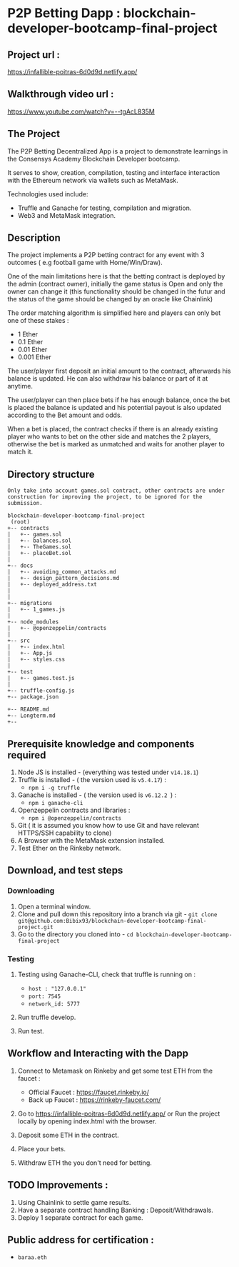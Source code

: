 # P2P Betting Dapp : blockchain-developer-bootcamp-final-project

## Project url : 

https://infallible-poitras-6d0d9d.netlify.app/

## Walkthrough video url : 

https://www.youtube.com/watch?v=--tgAcL835M

## The Project

The P2P Betting Decentralized App is a project to demonstrate learnings in the Consensys Academy Blockchain Developer bootcamp.

It serves to show, creation, compilation, testing and interface interaction with the Ethereum network via wallets such as MetaMask.

Technologies used include:

- Truffle and Ganache for testing, compilation and migration.
- Web3 and MetaMask integration.

## Description 

The project implements a P2P betting contract for any event with 3 outcomes ( e.g football game with Home/Win/Draw).

One of the main limitations here is that the betting contract is deployed by the admin (contract owner), initially the game status is Open and only the owner can change it (this functionality should be changed in the futur and the status of the game should be changed by an oracle like Chainlink)

The order matching algorithm is simplified here and players can only bet one of these stakes :
  - 1 Ether
  - 0.1 Ether
  - 0.01 Ether
  - 0.001 Ether

The user/player first deposit an initial amount to the contract, afterwards his balance is updated. He can also withdraw his balance or part of it at anytime.

The user/player can then place bets if he has enough balance, once the bet is placed the balance is updated and his potential payout is also updated according to the Bet amount and odds.

When a bet is placed, the contract checks if there is an already existing player who wants to bet on the other side and matches the 2 players, otherwise the bet is marked as unmatched and waits for another player to match it.
 
## Directory structure
` Only take into account games.sol contract, other contracts are under construction for improving the project, to be ignored for the submission. `


```
blockchain-developer-bootcamp-final-project
 (root)
+-- contracts
|   +-- games.sol   
|   +-- balances.sol
|   +-- TheGames.sol 
|   +-- placeBet.sol   
|  
+-- docs
|   +-- avoiding_common_attacks.md  
|   +-- design_pattern_decisions.md
|   +-- deployed_address.txt
|   
|
+-- migrations
|   +-- 1_games.js 
|
+-- node_modules
|   +-- @openzeppelin/contracts
|
+-- src
|   +-- index.html
|   +-- App.js
|   +-- styles.css
|
+-- test
|   +-- games.test.js    
|
+-- truffle-config.js
+-- package.json

+-- README.md
+-- Longterm.md
+-- 
```
    
    
## Prerequisite knowledge and components required
1. Node JS is installed - (everything was tested under `v14.18.1`) 
2. Truffle is installed - ( the version used is `v5.4.17`) :
	- `npm i -g truffle`
2. Ganache is installed - ( the version used is `v6.12.2 `)  :
	- `npm i ganache-cli`
3. Openzeppelin contracts and libraries :
	- `npm i @openzeppelin/contracts`
5. Git ( it is assumed you know how to use Git and have relevant HTTPS/SSH capability to clone)
6. A Browser with the MetaMask extension installed. 
7. Test Ether on the Rinkeby network.

## Download, and test steps
### Downloading
1. Open a terminal window.
2. Clone and pull down this repository into a branch via git - `git clone git@github.com:Bibix93/blockchain-developer-bootcamp-final-project.git`
3. Go to the directory you cloned into - `cd blockchain-developer-bootcamp-final-project`
### Testing
1. Testing using Ganache-CLI, check that truffle is running on :
	* `host : "127.0.0.1"`
	* `port: 7545`
	* `network_id: 5777`

3. Run truffle develop.
4. Run test.

## Workflow and Interacting with the Dapp
1. Connect to Metamask on Rinkeby and get some test ETH from the faucet :
	- Official Faucet : https://faucet.rinkeby.io/
	- Back up Faucet : https://rinkeby-faucet.com/
	
2. Go to https://infallible-poitras-6d0d9d.netlify.app/ or Run the project locally by opening index.html with the browser.
3. Deposit some ETH in the contract.
4. Place your bets.
5. Withdraw ETH the you don't need for betting.

## TODO Improvements :
1. Using Chainlink to settle game results.
2. Have a separate contract handling Banking : Deposit/Withdrawals.
3. Deploy 1 separate contract for each game.


## Public address for certification :
- `baraa.eth`



  

